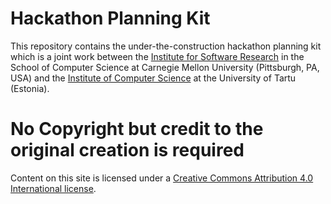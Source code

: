 # Hackathon Planning Kit

This repository contains the under-the-construction hackathon planning kit which is a joint work between the [Institute for Software Research](https://www.isri.cmu.edu/) in the School of Computer Science at Carnegie Mellon University (Pittsburgh, PA, USA) and the [Institute of Computer Science](https://www.cs.ut.ee/en) at the University of Tartu (Estonia).

# No Copyright but credit to the original creation is required

Content on this site is licensed under a [Creative Commons Attribution 4.0 International license](https://creativecommons.org/licenses/by/4.0/).

